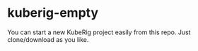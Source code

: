 # kuberig-empty

You can start a new KubeRig project easily from this repo. Just clone/download as you like.
